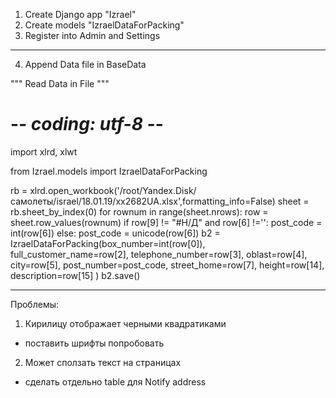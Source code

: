 1. Create Django app "Izrael"
2. Create models "IzraelDataForPacking"
3. Register into Admin and Settings
------------------------------------------------

4. Append Data file in BaseData

""" Read Data in File """

# -*- coding: utf-8 -*-
import xlrd, xlwt

from Izrael.models import IzraelDataForPacking

rb = xlrd.open_workbook('/root/Yandex.Disk/самолеты/israel/18.01.19/xx2682UA.xlsx',formatting_info=False)
sheet = rb.sheet_by_index(0)
for rownum in range(sheet.nrows):
  row = sheet.row_values(rownum)
  if row[9] != "#Н/Д" and row[6] !='': 
  	post_code = int(row[6]) 
  else: 
  	post_code = unicode(row[6])
  b2 = IzraelDataForPacking(box_number=int(row[0]), full_customer_name=row[2], telephone_number=row[3], oblast=row[4],
                city=row[5], post_number=post_code, street_home=row[7], height=row[14], description=row[15] )
  b2.save()

<!--   print(row[0])
  print(row[2])
  print(row[3])
  print(row[4])
  print(row[5])
  if row[6] != "#Н/Д" and row[6] !='':
  	print(int(row[6]))
  else:
  	print(unicode(row[6]))
  print(row[7])
  print(row[14])
  print(row[15])
  print("----") -->


  ------------------------------------------------------------------------

Проблемы:
1. Кирилицу отображает черными квадратиками
  - поставить шрифты попробовать

2. Может сползать текст на страницах
  - сделать отдельно table для Notify address